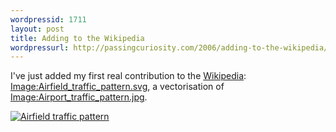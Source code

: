 ```yaml
---
wordpressid: 1711
layout: post
title: Adding to the Wikipedia
wordpressurl: http://passingcuriosity.com/2006/adding-to-the-wikipedia/
---
```

I've just added my first real contribution to the [Wikipedia](http://en.wikipedia.org/wiki/): [Image:Airfield_traffic_pattern.svg](http://en.wikipedia.org/wiki/Image:Airfield_traffic_pattern.svg), a vectorisation of [Image:Airport_traffic_pattern.jpg](http://en.wikipedia.org/wiki/Image:Airport_traffic_pattern.jpg ).

[![Airfield traffic pattern](http://farm1.static.flickr.com/101/298928549_ad0ffabe28.jpg)](http://www.flickr.com/photos/thsutton/298928549/)

